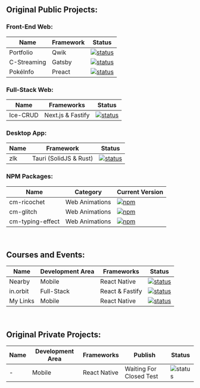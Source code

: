 ## Original Public Projects:

### Front-End Web:
| Name          | Framework | Status                                                                                                |
|---------------|-----------|-------------------------------------------------------------------------------------------------------|
| Portfolio     | Qwik      | [![status](https://img.shields.io/badge/Finished-green)](https://github.com/cicero-mello/portfolio)   |
| C-Streaming   | Gatsby    | [![status](https://img.shields.io/badge/Finished-green)](https://github.com/cicero-mello/c-streaming) |
| PokéInfo      | Preact    | [![status](https://img.shields.io/badge/Finished-green)](https://github.com/cicero-mello/poke-info)   |


### Full-Stack Web:
| Name       | Frameworks        | Status                                                                                                      |
|------------|-------------------|-------------------------------------------------------------------------------------------------------------|
| Ice-CRUD   | Next.js & Fastify | [![status](https://img.shields.io/badge/Finished-green)](https://github.com/cicero-mello/ice-crud-frontend) |


### Desktop App:
| Name | Framework              | Status                                                                                    |
|------|------------------------|-------------------------------------------------------------------------------------------|
| zlk  | Tauri (SolidJS & Rust) | [![status](https://img.shields.io/badge/PAUSED-orange)](https://github.com/cicero-mello/zlk) |


### NPM Packages:
| Name              | Category       | Current Version                                                                                        |
|-------------------|----------------|--------------------------------------------------------------------------------------------------------|
| cm-ricochet       | Web Animations | [![npm](https://img.shields.io/npm/v/cm-ricochet)](https://github.com/cicero-mello/cm-ricochet)        |
| cm-glitch         | Web Animations | [![npm](https://img.shields.io/npm/v/cm-glitch)](https://github.com/cicero-mello/cm-glitch)            |
| cm-typing-effect  | Web Animations | [![npm](https://img.shields.io/npm/v/cm-typing-effect)](https://github.com/cicero-mello/typing-effect) |

&nbsp;

## Courses and Events:
| Name     | Development Area | Frameworks      | Status                                                                                                        |
|----------|------------------|-----------------|---------------------------------------------------------------------------------------------------------------|
| Nearby   | Mobile           | React Native    | [![status](https://img.shields.io/badge/Finished-green)](https://github.com/cicero-mello/nearby-react-native) |
| in.orbit | Full-Stack       | React & Fastify | [![status](https://img.shields.io/badge/Finished-green)](https://github.com/cicero-mello/in.orbit-react)      |
| My Links | Mobile           | React Native    | [![status](https://img.shields.io/badge/Finished-green)](https://github.com/cicero-mello/my-links)            |

&nbsp;

## Original Private Projects:
| Name     | Development Area | Frameworks      | Publish                 | Status                                                        |
|----------|------------------|-----------------|-------------------------|---------------------------------------------------------------|
| -        | Mobile           | React Native    | Waiting For Closed Test |![status](https://img.shields.io/badge/MVP&nbsp;Finished-blue) |
